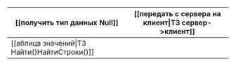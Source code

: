 
| [[получить тип данных Null]]                 | [[передать с сервера на клиент\|ТЗ сервер->клиент]] |
| -------------------------------------------- | --------------------------------------------------- |
| [[аблица значений\|ТЗ Найти()НайтиСтроки()]] |                                                     |
